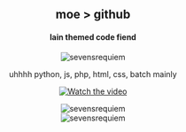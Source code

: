 
<h2 align="center">moe > github</h1>
<h4 align="center">lain themed code fiend</h3>

<p align="center"> <img src="https://komarev.com/ghpvc/?username=sevensrequiem&label=Profile%20views&color=720eb4&style=flat-square" alt="sevensrequiem" /> </p>

<p align="center">uhhhh python, js, php, html, css, batch mainly</p>

<p align="center">
    <a href="https://www.youtube.com/embed/Y3ahRMbCGxM">
        <img src="https://img.youtube.com/vi/Y3ahRMbCGxM/hqdefault.jpg" alt="Watch the video">
    </a>
</p>
<p align="center">
    <img src="https://github-readme-stats.vercel.app/api/top-langs?username=sevensrequiem&show_icons=true&theme=merko&locale=en&layout=compact" alt="sevensrequiem" />
    <br>
    <img src="https://github-readme-stats.vercel.app/api?username=sevensrequiem&show_icons=true&theme=merko&locale=en" alt="sevensrequiem" />
</p>
